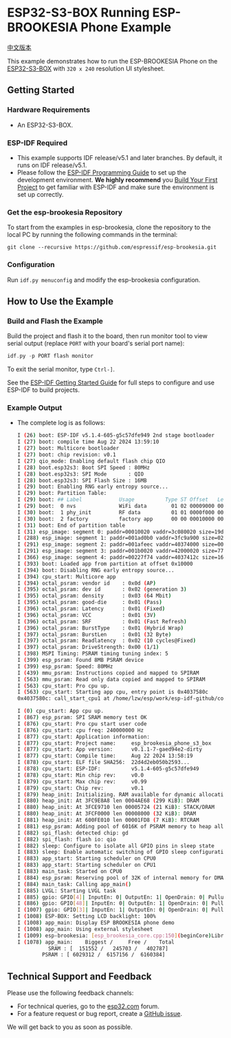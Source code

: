 # ESP32-S3-BOX Running ESP-BROOKESIA Phone Example

[中文版本](./README_CN.md)

This example demonstrates how to run the ESP-BROOKESIA Phone on the [ESP32-S3-BOX](https://github.com/espressif/esp-box/tree/master) with `320 x 240` resolution UI stylesheet.

## Getting Started

### Hardware Requirements

* An ESP32-S3-BOX.

### ESP-IDF Required

- This example supports IDF release/v5.1 and later branches. By default, it runs on IDF release/v5.1.
- Please follow the [ESP-IDF Programming Guide](https://docs.espressif.com/projects/esp-idf/en/latest/esp32/get-started/index.html) to set up the development environment. **We highly recommend** you [Build Your First Project](https://docs.espressif.com/projects/esp-idf/en/latest/esp32/get-started/index.html#build-your-first-project) to get familiar with ESP-IDF and make sure the environment is set up correctly.

### Get the esp-brookesia Repository

To start from the examples in esp-brookesia, clone the repository to the local PC by running the following commands in the terminal:

```
git clone --recursive https://github.com/espressif/esp-brookesia.git
```

### Configuration

Run `idf.py menuconfig` and modify the esp-brookesia configuration.

## How to Use the Example

### Build and Flash the Example

Build the project and flash it to the board, then run monitor tool to view serial output (replace `PORT` with your board's serial port name):

```c
idf.py -p PORT flash monitor
```

To exit the serial monitor, type `Ctrl-]`.

See the [ESP-IDF Getting Started Guide](https://docs.espressif.com/projects/esp-idf/en/latest/get-started/index.html) for full steps to configure and use ESP-IDF to build projects.

### Example Output

- The complete log is as follows:

    ```bash
    I (26) boot: ESP-IDF v5.1.4-605-g5c57dfe949 2nd stage bootloader
    I (27) boot: compile time Aug 22 2024 13:59:10
    I (27) boot: Multicore bootloader
    I (27) boot: chip revision: v0.1
    I (27) qio_mode: Enabling default flash chip QIO
    I (28) boot.esp32s3: Boot SPI Speed : 80MHz
    I (28) boot.esp32s3: SPI Mode       : QIO
    I (28) boot.esp32s3: SPI Flash Size : 16MB
    I (29) boot: Enabling RNG early entropy source...
    I (29) boot: Partition Table:
    I (29) boot: ## Label            Usage          Type ST Offset   Length
    I (29) boot:  0 nvs              WiFi data        01 02 00009000 00006000
    I (30) boot:  1 phy_init         RF data          01 01 0000f000 00001000
    I (30) boot:  2 factory          factory app      00 00 00010000 00400000
    I (31) boot: End of partition table
    I (31) esp_image: segment 0: paddr=00010020 vaddr=3c080020 size=19d088h (1691784) map
    I (288) esp_image: segment 1: paddr=001ad0b0 vaddr=3fc9a900 size=02e34h ( 11828) load
    I (291) esp_image: segment 2: paddr=001afeec vaddr=40374000 size=0012ch (   300) load
    I (291) esp_image: segment 3: paddr=001b0020 vaddr=42000020 size=77f4ch (491340) map
    I (366) esp_image: segment 4: paddr=00227f74 vaddr=4037412c size=166f0h ( 91888) load
    I (393) boot: Loaded app from partition at offset 0x10000
    I (394) boot: Disabling RNG early entropy source...
    I (394) cpu_start: Multicore app
    I (394) octal_psram: vendor id    : 0x0d (AP)
    I (395) octal_psram: dev id       : 0x02 (generation 3)
    I (395) octal_psram: density      : 0x03 (64 Mbit)
    I (395) octal_psram: good-die     : 0x01 (Pass)
    I (396) octal_psram: Latency      : 0x01 (Fixed)
    I (396) octal_psram: VCC          : 0x01 (3V)
    I (396) octal_psram: SRF          : 0x01 (Fast Refresh)
    I (396) octal_psram: BurstType    : 0x01 (Hybrid Wrap)
    I (397) octal_psram: BurstLen     : 0x01 (32 Byte)
    I (397) octal_psram: Readlatency  : 0x02 (10 cycles@Fixed)
    I (397) octal_psram: DriveStrength: 0x00 (1/1)
    I (398) MSPI Timing: PSRAM timing tuning index: 5
    I (399) esp_psram: Found 8MB PSRAM device
    I (399) esp_psram: Speed: 80MHz
    I (439) mmu_psram: Instructions copied and mapped to SPIRAM
    I (563) mmu_psram: Read only data copied and mapped to SPIRAM
    I (563) cpu_start: Pro cpu up.
    I (563) cpu_start: Starting app cpu, entry point is 0x4037580c
    0x4037580c: call_start_cpu1 at /home/lzw/esp/work/esp-idf-github/components/esp_system/port/cpu_start.c:159

    I (0) cpu_start: App cpu up.
    I (867) esp_psram: SPI SRAM memory test OK
    I (876) cpu_start: Pro cpu start user code
    I (876) cpu_start: cpu freq: 240000000 Hz
    I (877) cpu_start: Application information:
    I (877) cpu_start: Project name:     esp_brookesia_phone_s3_box
    I (877) cpu_start: App version:      v0.1.1-7-gaed94e2-dirty
    I (877) cpu_start: Compile time:     Aug 22 2024 13:58:19
    I (878) cpu_start: ELF file SHA256:  22d4d2eb050b2593...
    I (878) cpu_start: ESP-IDF:          v5.1.4-605-g5c57dfe949
    I (878) cpu_start: Min chip rev:     v0.0
    I (879) cpu_start: Max chip rev:     v0.99
    I (879) cpu_start: Chip rev:         v0.1
    I (879) heap_init: Initializing. RAM available for dynamic allocation:
    I (880) heap_init: At 3FC9E8A8 len 0004AE68 (299 KiB): DRAM
    I (880) heap_init: At 3FCE9710 len 00005724 (21 KiB): STACK/DRAM
    I (880) heap_init: At 3FCF0000 len 00008000 (32 KiB): DRAM
    I (881) heap_init: At 600FE010 len 00001FD8 (7 KiB): RTCRAM
    I (881) esp_psram: Adding pool of 6016K of PSRAM memory to heap allocator
    I (882) spi_flash: detected chip: gd
    I (882) spi_flash: flash io: qio
    I (882) sleep: Configure to isolate all GPIO pins in sleep state
    I (883) sleep: Enable automatic switching of GPIO sleep configuration
    I (883) app_start: Starting scheduler on CPU0
    I (883) app_start: Starting scheduler on CPU1
    I (883) main_task: Started on CPU0
    I (884) esp_psram: Reserving pool of 32K of internal memory for DMA/internal allocations
    I (884) main_task: Calling app_main()
    I (885) LVGL: Starting LVGL task
    I (885) gpio: GPIO[4]| InputEn: 0| OutputEn: 1| OpenDrain: 0| Pullup: 0| Pulldown: 0| Intr:0
    I (886) gpio: GPIO[48]| InputEn: 0| OutputEn: 1| OpenDrain: 0| Pullup: 0| Pulldown: 0| Intr:0
    I (1007) gpio: GPIO[3]| InputEn: 1| OutputEn: 0| OpenDrain: 0| Pullup: 0| Pulldown: 0| Intr:2
    I (1008) ESP-BOX: Setting LCD backlight: 100%
    I (1008) app_main: Display ESP BROOKESIA phone demo
    I (1008) app_main: Using external stylesheet
    I (1009) esp-brookesia: [esp_brookesia_core.cpp:150](beginCore)Library version: 0.1.0
    I (1078) app_main:    Biggest /     Free /    Total
              SRAM : [  151552 /   245703 /   402787]
            PSRAM : [ 6029312 /  6157156 /  6160384]
    ```

## Technical Support and Feedback

Please use the following feedback channels:

- For technical queries, go to the [esp32.com](https://esp32.com/viewforum.php?f=22) forum.
- For a feature request or bug report, create a [GitHub issue](https://github.com/espressif/esp-brookesia/issues).

We will get back to you as soon as possible.
